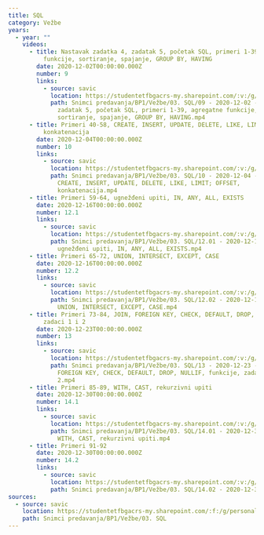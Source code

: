 ```yaml
---
title: SQL
category: Vežbe
years:
  - year: ""
    videos:
      - title: Nastavak zadatka 4, zadatak 5, početak SQL, primeri 1-39, agregatne
          funkcije, sortiranje, spajanje, GROUP BY, HAVING
        date: 2020-12-02T00:00:00.000Z
        number: 9
        links:
          - source: savic
            location: https://studentetfbgacrs-my.sharepoint.com/:v:/g/personal/sa190595d_student_etf_bg_ac_rs/EVcjWUd0FmlMmsj31u1sicIBWloiqslOOoE5J0BfKMcnWw
            path: Snimci predavanja/BP1/Vežbe/03. SQL/09 - 2020-12-02 - Nastavak zadatka 4,
              zadatak 5, početak SQL, primeri 1-39, agregatne funkcije,
              sortiranje, spajanje, GROUP BY, HAVING.mp4
      - title: Primeri 40-58, CREATE, INSERT, UPDATE, DELETE, LIKE, LIMIT; OFFSET,
          konkatenacija
        date: 2020-12-04T00:00:00.000Z
        number: 10
        links:
          - source: savic
            location: https://studentetfbgacrs-my.sharepoint.com/:v:/g/personal/sa190595d_student_etf_bg_ac_rs/EU5X5vINaL5OvzjwIK1ZvFIBNwEHIGdWLIhlnqNPDbpcRg
            path: Snimci predavanja/BP1/Vežbe/03. SQL/10 - 2020-12-04 - Primeri 40-58,
              CREATE, INSERT, UPDATE, DELETE, LIKE, LIMIT; OFFSET,
              konkatenacija.mp4
      - title: Primeri 59-64, ugnežđeni upiti, IN, ANY, ALL, EXISTS
        date: 2020-12-16T00:00:00.000Z
        number: 12.1
        links:
          - source: savic
            location: https://studentetfbgacrs-my.sharepoint.com/:v:/g/personal/sa190595d_student_etf_bg_ac_rs/EYXjnJlKEj9DqjcXRESBHHABKJtOUmkIl6lOoOWWX7VNkg
            path: Snimci predavanja/BP1/Vežbe/03. SQL/12.01 - 2020-12-16 - Primeri 59-64,
              ugnežđeni upiti, IN, ANY, ALL, EXISTS.mp4
      - title: Primeri 65-72, UNION, INTERSECT, EXCEPT, CASE
        date: 2020-12-16T00:00:00.000Z
        number: 12.2
        links:
          - source: savic
            location: https://studentetfbgacrs-my.sharepoint.com/:v:/g/personal/sa190595d_student_etf_bg_ac_rs/EZBbHGL1an5Jn-QJ4yz-QkABBUtBqXkX3LNIDl8womB1oQ
            path: Snimci predavanja/BP1/Vežbe/03. SQL/12.02 - 2020-12-16 - Primeri 65-72,
              UNION, INTERSECT, EXCEPT, CASE.mp4
      - title: Primeri 73-84, JOIN, FOREIGN KEY, CHECK, DEFAULT, DROP, NULLIF, funkcije,
          zadaci 1 i 2
        date: 2020-12-23T00:00:00.000Z
        number: 13
        links:
          - source: savic
            location: https://studentetfbgacrs-my.sharepoint.com/:v:/g/personal/sa190595d_student_etf_bg_ac_rs/Eb0yN_mWXyFAqVq2ecsXLRwBa2iv8UkaDR25QghdXzVEKw
            path: Snimci predavanja/BP1/Vežbe/03. SQL/13 - 2020-12-23 - Primeri 73-84, JOIN,
              FOREIGN KEY, CHECK, DEFAULT, DROP, NULLIF, funkcije, zadaci 1 i
              2.mp4
      - title: Primeri 85-89, WITH, CAST, rekurzivni upiti
        date: 2020-12-30T00:00:00.000Z
        number: 14.1
        links:
          - source: savic
            location: https://studentetfbgacrs-my.sharepoint.com/:v:/g/personal/sa190595d_student_etf_bg_ac_rs/EZGl0tOGLutLtZICFCLryeMBaX0QjQ0QwiqiNfDFy76FSw
            path: Snimci predavanja/BP1/Vežbe/03. SQL/14.01 - 2020-12-30 - Primeri 85-89,
              WITH, CAST, rekurzivni upiti.mp4
      - title: Primeri 91-92
        date: 2020-12-30T00:00:00.000Z
        number: 14.2
        links:
          - source: savic
            location: https://studentetfbgacrs-my.sharepoint.com/:v:/g/personal/sa190595d_student_etf_bg_ac_rs/EbNAS4Ury_ZKjQezCEzWENgBfqo0uofQ-3fzENI671dMWg
            path: Snimci predavanja/BP1/Vežbe/03. SQL/14.02 - 2020-12-30 - Primeri 91-92.mp4
sources:
  - source: savic
    location: https://studentetfbgacrs-my.sharepoint.com/:f:/g/personal/sa190595d_student_etf_bg_ac_rs/EvPOC6AE7oRHo3Qj2QfFuw0Bd-NuuwV84uNrS6Va_8gaBg
    path: Snimci predavanja/BP1/Vežbe/03. SQL
---
```



